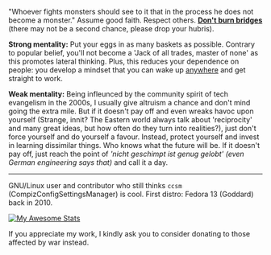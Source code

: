 "Whoever fights monsters should see to it that in the process he does not become a monster." Assume good faith. Respect others. **<ins>Don't burn bridges</ins>** (there may not be a second chance, please drop your hubris).

**Strong mentality:** Put your eggs in as many baskets as possible. Contrary to popular belief, you'll not become a 'Jack of all trades, master of none' as this promotes lateral thinking. Plus, this reduces your dependence on people: you develop a mindset that you can wake up <ins>anywhere</ins> and get straight to work.

**Weak mentality:** Being infleunced by the community spirit of tech evangelism in the 2000s, I usually give altruism a chance and don't mind going the extra mile. But if it doesn't pay off and even wreaks havoc upon yourself (Strange, innit? The Eastern world always talk about 'reciprocity' and many great ideas, but how often do they turn into realities?), just don't force yourself and do yourself a favour. Instead, protect yourself and invest in learning dissimilar things. Who knows what the future will be. If it doesn't pay off, just reach the point of *'nicht geschimpt ist genug gelobt' (even German engineering says that)* and call it a day.

---

GNU/Linux user and contributor who still thinks `ccsm` (CompizConfigSettingsManager) is cool. First distro: Fedora 13 (Goddard) back in 2010.



[![My Awesome Stats](https://awesome-github-stats.azurewebsites.net/user-stats/alexpoone?cardType=level&preferLogin=false)](https://git.io/awesome-stats-card)

If you appreciate my work, I kindly ask you to consider donating to those affected by war instead.

<!--<blockquote cite="https://www.huxley.net/bnw/four.html">
  <p>Lot was dragging his feet. The men grabbed Lot’s arm, and the arms of his wife and daughters—<em>God was so merciful to them!</em>—and dragged them to safety outside the city. When they had them outside, Lot was told, “Now run for your life! Don’t look back! Don’t stop anywhere on the plain—run for the hills or you’ll be swept away.” [...] But Lot’s wife looked back and turned into a pillar of salt.</p>
  <footer><cite>— Gen 19:16-17,26</cite></footer>
</blockquote>
<hr></hr>-->
<!-- <div align="center"><p>We'll NEVER tire of supporting and donating to Ukraine!</p><p>Slava Ukraini, heroiam slava! Crimea is Ukraine!</p><a href="#"><img height="20" src="https://upload.wikimedia.org/wikipedia/commons/thumb/4/49/Flag_of_Ukraine.svg/320px-Flag_of_Ukraine.svg.png"></a> <a href="#"><img height="20" src="https://upload.wikimedia.org/wikipedia/commons/thumb/0/08/Flag_of_the_Crimean_Tatar_people.svg/320px-Flag_of_the_Crimean_Tatar_people.svg.png"></a></div>
<br>
<table>
  <tr>
    <td><p>Read<br>the docs</p></td><td>Modern turbo stack:<p><a href="https://doc.rust-lang.org/std/index.html"><img src="https://avatars.githubusercontent.com/u/5430905?s=48&v=4"></img></a> <a href="https://docs.python.org/3/tutorial/stdlib.html"><img src="https://avatars.githubusercontent.com/u/1525981?s=48&v=4"></img></a> <a href="https://actix.rs/docs/server"><img src="https://avatars.githubusercontent.com/u/32776943?s=48&v=4"></img></a> <a href="https://editor.swagger.io/?url=https://raw.githubusercontent.com/jmini/openapi-talk/master/OpenAPI-Spec/todo-backend.yaml"><img src="https://avatars.githubusercontent.com/u/7658037?s=48&v=4"></img></a> <a href="https://tokio.rs/tokio/tutorial/hello-tokio"><img src="https://avatars.githubusercontent.com/u/20248544?s=48&v=4"></img></a> <a href="https://www.mongodb.com/docs/drivers/rust/current/fundamentals/crud/read-operations/retrieve/"><img src="https://avatars.githubusercontent.com/u/45120?s=48&v=4"></img></a><span>Any SMTP Server</span></p></td>
    <td>Monetisation:<p><a href="https://www.braintreegateway.com/"><img src="https://avatars.githubusercontent.com/u/3453?s=48&v=4"></img></a> <a target="_blank" href="https://adsense.google.com/"><img height="48" src="https://upload.wikimedia.org/wikipedia/en/2/2e/Adsense_rebranded_with_a_new_logo.png"></img></a> <a target="_blank" href="https://doc.courtbouillon.org/weasyprint/stable/first_steps.html#quickstart"><img height="48" src="https://avatars.githubusercontent.com/u/870325?s=48&v=4"></img></a></p></td>
    <td>Occasionally used:<p><a href="https://doc.qt.io/qtforpython-6/modules.html"><img src="https://avatars.githubusercontent.com/u/159455?s=48&v=4"></img></a> <a href="https://docs.fastlane.tools/"><img src="https://avatars.githubusercontent.com/u/11098337?s=48&v=4"></img></a></p>
</td>
  </tr>
</table> -->

